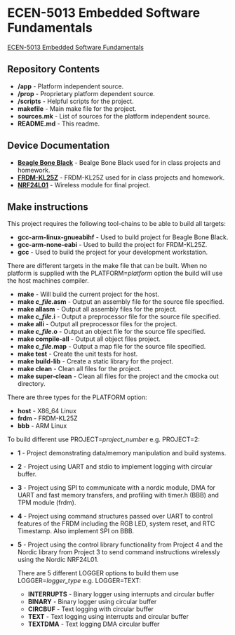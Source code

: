 ECEN-5013 Embedded Software Fundamentals
========================================

[ECEN-5013 Embedded Software Fundamentals](https://ecee.colorado.edu/academics/courses/ECEN_5013.html)

Repository Contents
-------------------

* **/app** - Platform independent source.
* **/prop** - Proprietary platform dependent source.
* **/scripts** - Helpful scripts for the project.
* **makefile** - Main make file for the project.
* **sources.mk** - List of sources for the platform independent source.
* **README.md** - This readme.

Device Documentation
--------------

* **[Beagle Bone Black](https://beagleboard.org/black)** - Bealge Bone Black used for in class projects and homework.
* **[FRDM-KL25Z](http://www.nxp.com/products/software-and-tools/hardware-development-tools/freedom-development-boards/freedom-development-platform-for-kinetis-kl14-kl15-kl24-kl25-mcus:FRDM-KL25Z?tid=vanFRDM-KL25Z)** - FRDM-KL25Z used for in class projects and homework.
* **[NRF24L01](https://www.nordicsemi.com/eng/Products/2.4GHz-RF/nRF24L01-Evaluation-Kit)** - Wireless module for final project.

Make instructions
------------

This project requires the following tool-chains to be able to build all targets:

* **gcc-arm-linux-gnueabihf** - Used to build project for Beagle Bone Black.
* **gcc-arm-none-eabi** - Used to build the project for FRDM-KL25Z.
* **gcc** - Used to build the project for your development workstation.

There are different targets in the make file that can be built.  When no
platform is supplied with the PLATFORM=*platform* option the build will use
the host machines compiler.

* **make** - Will build the current project for the host.
* **make *c_file*.asm** - Output an assembly file for the source file specified.
* **make allasm** - Output all assembly files for the project.
* **make *c_file*.i** - Output a preprocessor file for the source file specified.
* **make alli** - Output all preprocessor files for the project.
* **make *c_file*.o** - Output an object file for the source file specified.
* **make compile-all** - Output all object files project.
* **make *c_file*.map** - Output a map file for the source file specified.
* **make test** - Create the unit tests for host.
* **make build-lib** - Create a static library for the project.
* **make clean** - Clean all files for the project.
* **make super-clean** - Clean all files for the project and the cmocka out directory.

There are three types for the PLATFORM option:

* **host** - X86_64 Linux
* **frdm** - FRDM-KL25Z
* **bbb** - ARM Linux

To build different use PROJECT=*project_number* e.g. PROJECT=2:

* **1** - Project demonstrating data/memory manipulation and build systems. 
* **2** - Project using UART and stdio to implement logging with circular buffer.
* **3** - Project using SPI to communicate with a nordic module, DMA for UART and fast memory transfers, and profiling with timer.h (BBB) and TPM module (frdm).
* **4** - Project using command structures passed over UART to control features of the FRDM including the RGB LED, system reset, and RTC Timestamp.  Also implement SPI on BBB.
* **5** - Project using the control library functionality from Project 4 and the Nordic library from Project 3 to send command instructions wirelessly using the Nordic NRF24L01.

  There are 5 different LOGGER options to build them use LOGGER=*logger_type* e.g. LOGGER=TEXT:
  * **INTERRUPTS** - Binary logger using interrupts and circular buffer
  * **BINARY** - Binary logger using circular buffer
  * **CIRCBUF** - Text logging with circular buffer
  * **TEXT** - Text logging using interrupts and circular buffer
  * **TEXTDMA** - Text logging DMA circular buffer
